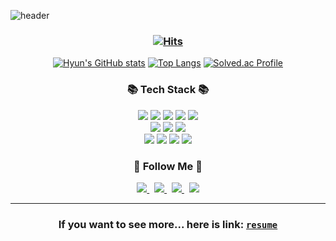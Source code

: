 ![header](https://capsule-render.vercel.app/api?type=slice&color=gradient&height=300&section=header&text=Hi!%20I'm%20Hyun!&fontSize=80&desc=자바&nbsp;웹&nbsp;/&nbsp;서버&nbsp;개발자입니다.👨‍💻&descAlign=60&descAlignY=70)


<h3 align="center">
  
  [![Hits](https://hits.seeyoufarm.com/api/count/incr/badge.svg?url=https%3A%2F%2Fgithub.com%2Fkyun9)](https://hits.seeyoufarm.com)
</h3>
<div align="center">

[![Hyun's GitHub stats](https://github-readme-stats.vercel.app/api?username=kyun9&show_icons=true&theme=merko)](https://github.com/anuraghazra/github-readme-stats)
[![Top Langs](https://github-readme-stats.vercel.app/api/top-langs/?username=kyun9&layout=compact)](https://github.com/anuraghazra/github-readme-stats)
[![Solved.ac Profile](http://mazassumnida.wtf/api/v2/generate_badge?boj=gusdl)](https://solved.ac/gusdl/)
</div>

<h3 align="center">📚 Tech Stack 📚</h3>
<p align="center">
  <img src="https://img.shields.io/badge/Java-007396?style=flat-square&logo=Java&logoColor=white"/>
  <img src="https://img.shields.io/badge/Spring-6DB33F?style=flat-square&logo=Spring&logoColor=white"/>
  <img src="https://img.shields.io/badge/SpringBoot-6DB33F?style=flat-square&logo=SpringBoot&logoColor=white"/>
  <img src="https://img.shields.io/badge/React-61DAFB?style=flat-square&logo=React&logoColor=white"/>
  <img src="https://img.shields.io/badge/JavaScript-F7DF1E?style=flat-square&logo=JavaScript&logoColor=white"/>
  <br>
  <img src="https://img.shields.io/badge/MariaDB-003545?style=flat-square&logo=MariaDB&logoColor=white"/>
  <img src="https://img.shields.io/badge/Oracle-F80000?style=flat-square&logo=Oracle&logoColor=white"/>
  <img src="https://img.shields.io/badge/MySQL-4479A1?style=flat-square&logo=MySQL&logoColor=white"/>
  <br>
  <img src="https://img.shields.io/badge/HTML5-E34F26?style=flat-square&logo=HTML5&logoColor=white"/>
  <img src="https://img.shields.io/badge/CSS3-1572B6?style=flat-square&logo=CSS3&logoColor=white"/>
  <img src="https://img.shields.io/badge/Git-F05032?style=flat-square&logo=Git&logoColor=white"/>
  <img src="https://img.shields.io/badge/GitLab-FCA121?style=flat-square&logo=GitLab&logoColor=white"/>
</p>

<h3 align="center">🌈 Follow Me 🌈</h3>
<p align="center">
  
  <a href="https://h-kyung.tistory.com/">
    <img src="https://img.shields.io/badge/Tech%20Blog-11B48A?style=flatsquare&logo=Vimeo&logoColor=white&link=https://h-kyung.tistory.com/"/>
  </a>&nbsp;
  <a href="https://www.instagram.com/hyune.__/">
    <img src="https://img.shields.io/badge/Instagram-E4405F?style=flat-square&logo=Instagram&logoColor=white&link=https://www.instagram.com/hyune.__/"/>
  </a>&nbsp;
  <a href="mailto:h.kyung108@gmail.com">
    <img src="https://img.shields.io/badge/Gmail-d14836?style=flat-square&logo=Gmail&logoColor=white&link=h.kyung108@gmail.com"/>
  </a>&nbsp;
  <a href="mailto:gusl108@naver.com">
    <img src="https://img.shields.io/badge/Naver-03C75A?style=flat-square&logo=Naver&logoColor=white&link=gusl108@naver.com"/>
  </a>

</p>

---------------------------------------------------------------------------------------------------------------------------------------------------
<div align="center">

### If you want to see more... here is link: [`resume`](https://kyun9.github.io/)
</div>





